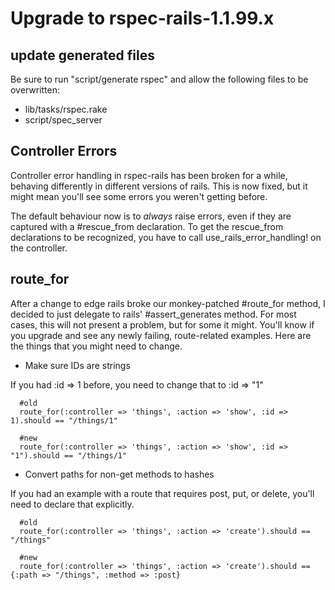 # Upgrade to rspec-rails-1.1.99.x

## update generated files

Be sure to run "script/generate rspec" and allow the following files to be overwritten:

* lib/tasks/rspec.rake
* script/spec_server

## Controller Errors

Controller error handling in rspec-rails has been broken for a while, behaving
differently in different versions of rails. This is now fixed, but it might
mean you'll see some errors you weren't getting before.

The default behaviour now is to *always* raise errors, even if they are
captured with a #rescue\_from declaration. To get the rescue\_from
declarations to be recognized, you have to call use\_rails\_error\_handling! on
the controller.

## route_for

After a change to edge rails broke our monkey-patched #route_for method, I
decided to just delegate to rails' #assert_generates method. For most cases,
this will not present a problem, but for some it might. You'll know if you
upgrade and see any newly failing, route-related examples. Here are the things
that you might need to change.

* Make sure IDs are strings

If you had :id => 1 before, you need to change that to :id => "1"

	  #old
	  route_for(:controller => 'things', :action => 'show', :id => 1).should == "/things/1"
  
	  #new
	  route_for(:controller => 'things', :action => 'show', :id => "1").should == "/things/1"
  
* Convert paths for non-get methods to hashes

If you had an example with a route that requires post, put, or delete, you'll
need to declare that explicitly.

	  #old
	  route_for(:controller => 'things', :action => 'create').should == "/things"
  
	  #new
	  route_for(:controller => 'things', :action => 'create').should == {:path => "/things", :method => :post}
